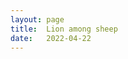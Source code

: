 ```yaml
---
layout: page
title:  Lion among sheep
date:   2022-04-22 
---
```


<!--
Mediocrity swarms the surface <br>
Dense froth swell the shores <br>
Lowly weed engreen to choke  <br>
the rich fish beneath. <br>
Hyenas laugh and the lion cries<br>
whilst rest chuckle at his despair. <br>


Long years drain to fill<br>
the abyss of human injustice <br>
until justice turns sterile. <br>
Means, not merit, dictates hierarchy <br>
where talent is a barren ground<br>
to seeds of recognition.<br>
Logic fails and labour fails, <br>
And yet within this blinding black<br>
before the fading sun of west <br>
The lion fights with unmoved calm<br>
It walks the proud path designed<br>
by righteousness and dogged sweat,<br>
by scholarly acuity <br>
and depth of million miles. <br>
The lion bleeds but never tastes regret.<br>

-->
